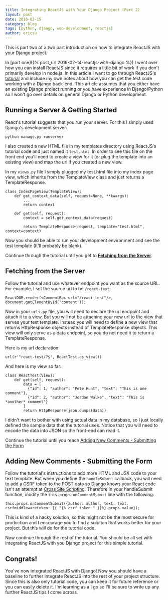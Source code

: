 ```yaml
---
title: Integrating ReactJS with Your Django Project (Part 2)
layout: post
date: 2016-02-15
category: blog
tags: [python, django, web-development, reactjs]
author: ericsu
---
```


This is part two of a two part introduction on how to integrate ReactJS with your Django project.

In [part one]({% post_url 2016-02-14-reactjs-with-django %}) I went over how you can install ReactJS since it
requires a little bit of work if you don't
primarily develop in node.js. In this article I want to go through ReactJS's [tutorial](https://facebook.github.io/react/docs/tutorial.html)
and include my own notes about how you can get the test code working with a Django back-end. This article assumes
that you either have an existing Django project running or you have experience in Django/Python so I won't go over
details on general Django or Python development.

## Running a Server & Getting Started

React's tutorial suggests that you run your server. For this I simply used Django's development server:

`python manage.py runserver`

I also created a new HTML file in my templates directory using ReactJS's tutorial code and just named it `test.html`.
In order to see this file on the front end you'll need to create a view for it (or plug the template into an existing view)
and map the url if you created a new view.

In my `views.py` file I simply plugged my test.html file into my index page view, which inherits from the TemplateView class and
just returns a TemplateResponse.

    class IndexPageView(TemplateView):
        def get_context_data(self, request=None, **kwargs):
            ...
            return context

        def get(self, request):
            context = self.get_context_data(request)

            return TemplateResponse(request, template="test.html", context=context)

Now you should be able to run your development environment and see the test template (It'll probably be blank).

Continue through the tutorial until you get to [**Fetching from the Server**](https://facebook.github.io/react/docs/tutorial.html#fetching-from-the-server).

## Fetching from the Server

Follow the tutorial and use whatever endpoint you want as the source URL. For example, I set the source url to be `/react-test`:

    ReactDOM.render(<CommentBox url="/react-test"/>, document.getElementById('content'));

Now in your `urls.py` file, you will need to declare the url endpoint and attach it to a view.
But you will not be attaching your new url to the view that serves your test template. Instead you will need to define
a new view that returns HttpResponse objects instead of TemplateResponse objects. This view will only serve as a data
endpoint, so you do not need it to return a TemplateResponse.

Here is my url declaration:

    url(r'^react-test/?$', ReactTest.as_view())

And here is my view so far:

    class ReactTest(View):
        def get(self, request):
            data = [
              {"id": 1, "author": "Pete Hunt", "text": "This is one comment"},
              {"id": 2, "author": "Jordan Walke", "text": "This is *another* comment"}
            ]
            return HttpResponse(json.dumps(data))

I didn't want to bother with using actual data in my database, so I just locally defined the sample data that the tutorial uses.
Notice that you will need to encode the data into JSON so the front-end can read it.

Continue the tutorial until you reach [Adding New Comments - Submitting the Form](https://facebook.github.io/react/docs/tutorial.html#submitting-the-form)

## Adding New Comments - Submitting the Form

Follow the tutorial's instructions to add more HTML and JSX code to your text template. But when you define the
`handleSubmit` callback, you will need to add a CSRF token to the POST data so Django knows your React code isn't an
attempt at [Cross Site Scripting](https://en.wikipedia.org/wiki/Cross-site_scripting). Therefore in your handleSubmit function,
modify the `this.props.onCommentSubmit` line with the following:

`this.props.onCommentSubmit({author: author, text: text, csrfmiddlewaretoken: {{ "{% csrf_token " }}%}.props.value});`

This is kind of a hacky solution, so this might not be the most secure for production and I encourage you to find a
solution that works better for your project. But this will do for the tutorial code.

Now continue through the rest of the tutorial. You should be all set with integrating ReactJS with you Django project for
this simple tutorial.

## Congrats!

You've now integrated ReactJS with Django! Now you should have a baseline to further integrate ReactJS
into the rest of your project structure. Since this is also only tutorial code, you can keep it for future reference or
you can easily delete it. I'm learning as a I go so I'll be sure to write up any further ReactJS tips I come across.
